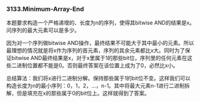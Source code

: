 ### 3133.Minimum-Array-End

本题要求构造一个严格递增的、长度为n的序列，使得其bitwise AND的结果是x。问序列的最大元素可以是多少。

因为对一个序列做bitwise AND操作，最终结果不可能大于其中最小的元素。所以最理想的情况就是将x作为序列的首元素，序列的其余元素都比x大。同时为了保证bitwise AND最终结果是x，对于x里属于1的那些bit位，序列里的任何元素在这些二进制位置都不能是0。否则最终答案在该位置上成为了0，必然比x小。

总结算法：我们将x进行二进制分解。保持那些属于1的bit位不变。这样我们可以构造长度为n的最小序列：0，1，2，...，n-1。其中将最大元素n-1进行二进制拆解，但是填充在x的那些属于0的bit位上。这样就得到了答案。
